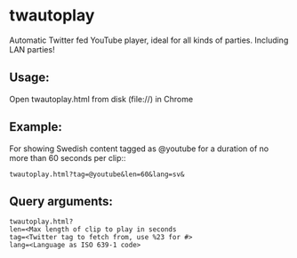 twautoplay
===========
Automatic Twitter fed YouTube player, ideal for all kinds of parties. Including LAN parties!

Usage:
------
Open twautoplay.html from disk (file://) in Chrome

Example:
--------
For showing Swedish content tagged as @youtube for a duration of no more than 60 seconds per clip::


    twautoplay.html?tag=@youtube&len=60&lang=sv&


Query arguments:
-----------------

    twautoplay.html?
    len=<Max length of clip to play in seconds
    tag=<Twitter tag to fetch from, use %23 for #>
    lang=<Language as ISO 639-1 code>


